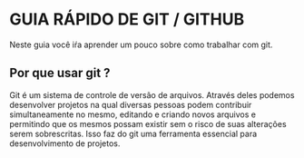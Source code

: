 # GUIA RÁPIDO DE GIT / GITHUB

Neste guia você iŕa aprender um pouco sobre como trabalhar com git.

## Por que usar git ?

Git é um sistema de controle de versão de arquivos. Através deles podemos desenvolver projetos na qual diversas pessoas podem contribuir simultaneamente no mesmo, editando e criando novos arquivos e permitindo que os mesmos possam existir sem o risco de suas alterações serem sobrescritas. Isso faz do git uma ferramenta essencial para desenvolvimento de projetos.
